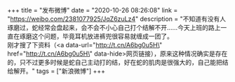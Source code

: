 +++
title = "发布微博"
date = "2020-10-26 08:26:08"
link = "https://weibo.com/2381077925/JqZ6zuLz4"
description = "不知道有没有人琢磨过，蛇经常会盘起来，会不会不小心自己打个结解不开……今天上班的路上一直在琢磨这个问题，毕竟耳机放进裤兜很容易就缠成一团了。<br>刚才搜了下资料（<a data-url=\"http://t.cn/A6bg0u5H\" href=\"http://t.cn/A6bg0u5H\" data-hide>网页链接</a>），原来这种情况确实是存在的，只不过更多时候是蛇自己主动打的结，好在蛇的肌肉是很强大的，自己能把结给解开。"
tags = ["新浪微博"]
+++
